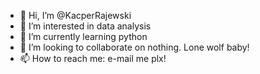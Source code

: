 - 👋 Hi, I’m @KacperRajewski
- 👀 I’m interested in data analysis
- 🌱 I’m currently learning python
- 💞️ I’m looking to collaborate on nothing. Lone wolf baby!
- 📫 How to reach me: e-mail me plx!

<!---
Tungsten03/Tungsten03 is a ✨ special ✨ repository because its `README.md` (this file) appears on your GitHub profile.
You can click the Preview link to take a look at your changes.
--->

